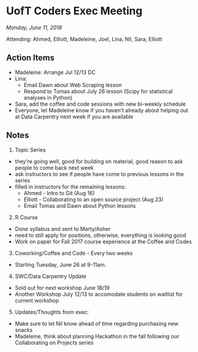 # UofT Coders Exec Meeting
_Monday, June 11, 2018_

Attending: Ahmed, Elliott, Madeleine, Joel, Lina, Nil, Sara, Elliott

## Action Items
- Madeleine: Arrange Jul 12/13 DC
- Lina:
  - Email Dawn about Web Scraping lesson
  - Respond to Tomas about July 26 lesson (Scipy for statistical analyses in Python)
- Sara, add the coffee and code sessions with new bi-weekly schedule
- Everyone, let Madeleine know if you haven't already about helping out at Data Carpentry next week if you are available

## Notes
1. Topic Series
- they're going well, good for building on material, good reason to ask people to come back next week
- ask instructors to see if people have come to previous lessons in the series
- filled in instructors for the remaining lessons:
  - Ahmed - Intro to Git (Aug 16)
  - Elliott - Collaborating to an open source project (Aug 23)
  - Email Tomas and Dawn about Python lessons
  
2. R Course
- Done syllabus and sent to Marty/Asher
- need to still apply for positions, otherwise, everything is looking good
- Work on paper for Fall 2017 course experience at the Coffee and Codes

3. Coworking/Coffee and Code - Every two weeks
- Starting Tuesday, June 26 at 9-11am.

4. SWC/Data Carpentry Update
- Sold out for next workshop June 18/19
- Another Workshop July 12/13 to accomodate students on waitlist for current workshop

5. Updates/Thoughts from exec:
- Make sure to let Nil know ahead of time regarding purchasing new snacks
- Madeleine, think about planning Hackathon in the fall following our Collaborating on Projects series
